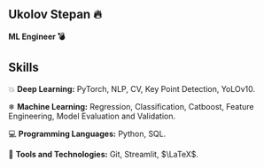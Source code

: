 ## Ukolov Stepan 🔥
**ML Engineer 💣**

## Skills
💥 **Deep Learning:** PyTorch, NLP, CV, Key Point Detection, YoLOv10.

❄ **Machine Learning:** Regression, Classification, Catboost, Feature Engineering, Model Evaluation and Validation.

💻 **Programming Languages:** Python, SQL.

🔧 **Tools and Technologies:** Git, Streamlit, $\LaTeX$.



